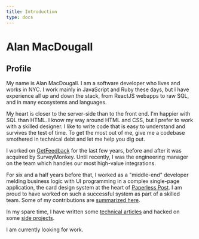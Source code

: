 ```yaml
---
title: Introduction
type: docs
---
```


# Alan MacDougall

## Profile

My name is Alan MacDougall. I am a software developer who lives and works in
NYC. I work mainly in JavaScript and Ruby these days, but I have experience all
up and down the stack, from ReactJS webapps to raw SQL, and in many ecosystems
and languages.

My heart is closer to the server-side than to the front end. I'm happier with
SQL than HTML. I know my way around HTML and CSS, but I prefer to work with a
skilled designer. I like to write code that is easy to understand and survives
the test of time. To get the most out of me, give me a codebase smothered in
technical debt and let me help you dig out.

I worked on [GetFeedback](https://www.getfeedback.com) for the last few years,
before and after it was acquired by SurveyMonkey. Until recently, I was the
engineering manager on the team which handles our most high-value integrations.

For six and a half years before that, I worked as a "middle-end" developer
melding business logic with UI programming in a complex single-page application,
the card design system at the heart of [Paperless
Post](https://www.paperlesspost.com). I am proud to have worked on such a
successful system as part of a skilled team. Some of my contributions are
[summarized here](/professional-work/).

In my spare time, I have written some [technical articles](/technical-writing/)
and hacked on some [side projects](/side-projects/).

I am currently looking for work.
